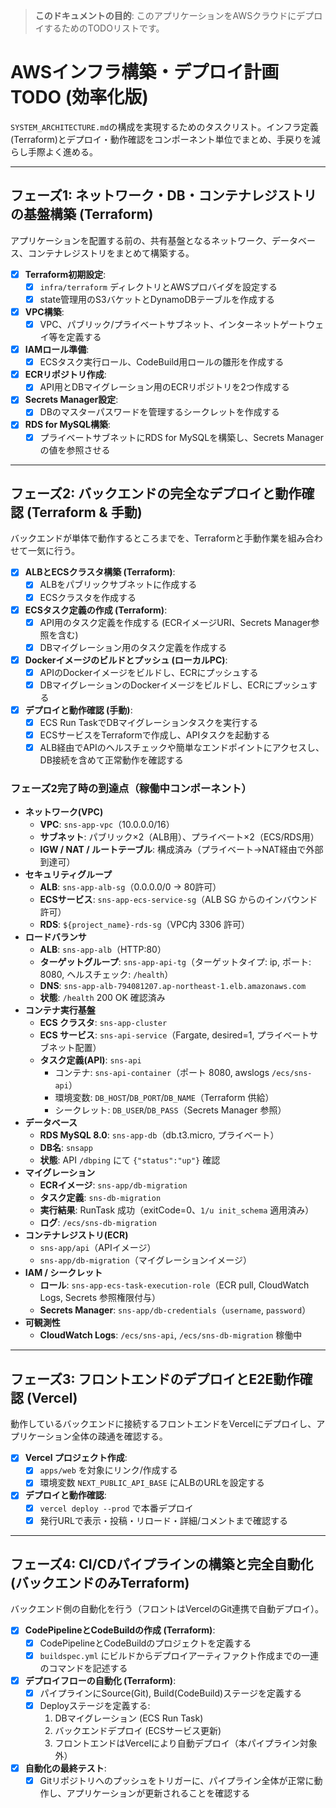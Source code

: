 > **このドキュメントの目的**: このアプリケーションをAWSクラウドにデプロイするためのTODOリストです。

# AWSインフラ構築・デプロイ計画 TODO (効率化版)

`SYSTEM_ARCHITECTURE.md`の構成を実現するためのタスクリスト。インフラ定義(Terraform)とデプロイ・動作確認をコンポーネント単位でまとめ、手戻りを減らし手際よく進める。

---

## フェーズ1: ネットワーク・DB・コンテナレジストリの基盤構築 (Terraform)

アプリケーションを配置する前の、共有基盤となるネットワーク、データベース、コンテナレジストリをまとめて構築する。

- [x] **Terraform初期設定**:
    - [x] `infra/terraform` ディレクトリとAWSプロバイダを設定する
    - [x] state管理用のS3バケットとDynamoDBテーブルを作成する
- [x] **VPC構築**:
    - [x] VPC、パブリック/プライベートサブネット、インターネットゲートウェイ等を定義する
- [x] **IAMロール準備**:
    - [x] ECSタスク実行ロール、CodeBuild用ロールの雛形を作成する
- [x] **ECRリポジトリ作成**:
    - [x] API用とDBマイグレーション用のECRリポジトリを2つ作成する
- [x] **Secrets Manager設定**:
    - [x] DBのマスターパスワードを管理するシークレットを作成する
- [x] **RDS for MySQL構築**:
    - [x] プライベートサブネットにRDS for MySQLを構築し、Secrets Managerの値を参照させる

---

## フェーズ2: バックエンドの完全なデプロイと動作確認 (Terraform & 手動)

バックエンドが単体で動作するところまでを、Terraformと手動作業を組み合わせて一気に行う。

- [x] **ALBとECSクラスタ構築 (Terraform)**:
    - [x] ALBをパブリックサブネットに作成する
    - [x] ECSクラスタを作成する
- [x] **ECSタスク定義の作成 (Terraform)**:
    - [x] API用のタスク定義を作成する (ECRイメージURI、Secrets Manager参照を含む)
    - [x] DBマイグレーション用のタスク定義を作成する
- [x] **Dockerイメージのビルドとプッシュ (ローカルPC)**:
    - [x] APIのDockerイメージをビルドし、ECRにプッシュする
    - [x] DBマイグレーションのDockerイメージをビルドし、ECRにプッシュする
- [x] **デプロイと動作確認 (手動)**:
    - [x] ECS Run TaskでDBマイグレーションタスクを実行する
    - [x] ECSサービスをTerraformで作成し、APIタスクを起動する
    - [x] ALB経由でAPIのヘルスチェックや簡単なエンドポイントにアクセスし、DB接続を含めて正常動作を確認する

### フェーズ2完了時の到達点（稼働中コンポーネント）

- **ネットワーク(VPC)**
    - **VPC**: `sns-app-vpc`（10.0.0.0/16）
    - **サブネット**: パブリック×2（ALB用）、プライベート×2（ECS/RDS用）
    - **IGW / NAT / ルートテーブル**: 構成済み（プライベート→NAT経由で外部到達可）
- **セキュリティグループ**
    - **ALB**: `sns-app-alb-sg`（0.0.0.0/0 → 80許可）
    - **ECSサービス**: `sns-app-ecs-service-sg`（ALB SG からのインバウンド許可）
    - **RDS**: `${project_name}-rds-sg`（VPC内 3306 許可）
- **ロードバランサ**
    - **ALB**: `sns-app-alb`（HTTP:80）
    - **ターゲットグループ**: `sns-app-api-tg`（ターゲットタイプ: ip, ポート: 8080, ヘルスチェック: `/health`）
    - **DNS**: `sns-app-alb-794081207.ap-northeast-1.elb.amazonaws.com`
    - **状態**: `/health` 200 OK 確認済み
- **コンテナ実行基盤**
    - **ECS クラスタ**: `sns-app-cluster`
    - **ECS サービス**: `sns-api-service`（Fargate, desired=1, プライベートサブネット配置）
    - **タスク定義(API)**: `sns-api`
        - コンテナ: `sns-api-container`（ポート 8080, awslogs `/ecs/sns-api`）
        - 環境変数: `DB_HOST`/`DB_PORT`/`DB_NAME`（Terraform 供給）
        - シークレット: `DB_USER`/`DB_PASS`（Secrets Manager 参照）
- **データベース**
    - **RDS MySQL 8.0**: `sns-app-db`（db.t3.micro, プライベート）
    - **DB名**: `snsapp`
    - **状態**: API `/dbping` にて `{"status":"up"}` 確認
- **マイグレーション**
    - **ECRイメージ**: `sns-app/db-migration`
    - **タスク定義**: `sns-db-migration`
    - **実行結果**: RunTask 成功（exitCode=0、`1/u init_schema` 適用済み）
    - **ログ**: `/ecs/sns-db-migration`
- **コンテナレジストリ(ECR)**
    - `sns-app/api`（APIイメージ）
    - `sns-app/db-migration`（マイグレーションイメージ）
- **IAM / シークレット**
    - **ロール**: `sns-app-ecs-task-execution-role`（ECR pull, CloudWatch Logs, Secrets 参照権限付与）
    - **Secrets Manager**: `sns-app/db-credentials`（`username`, `password`）
- **可観測性**
    - **CloudWatch Logs**: `/ecs/sns-api`, `/ecs/sns-db-migration` 稼働中

---

## フェーズ3: フロントエンドのデプロイとE2E動作確認 (Vercel)

動作しているバックエンドに接続するフロントエンドをVercelにデプロイし、アプリケーション全体の疎通を確認する。

- [x] **Vercel プロジェクト作成**:
    - [x] `apps/web` を対象にリンク/作成する
    - [x] 環境変数 `NEXT_PUBLIC_API_BASE` にALBのURLを設定する
- [x] **デプロイと動作確認**:
    - [x] `vercel deploy --prod` で本番デプロイ
    - [x] 発行URLで表示・投稿・リロード・詳細/コメントまで確認する

---

## フェーズ4: CI/CDパイプラインの構築と完全自動化 (バックエンドのみTerraform)

バックエンド側の自動化を行う（フロントはVercelのGit連携で自動デプロイ）。

- [x] **CodePipelineとCodeBuildの作成 (Terraform)**:
    - [x] CodePipelineとCodeBuildのプロジェクトを定義する
    - [x] `buildspec.yml` にビルドからデプロイアーティファクト作成までの一連のコマンドを記述する
- [x] **デプロイフローの自動化 (Terraform)**:
    - [x] パイプラインにSource(Git), Build(CodeBuild)ステージを定義する
    - [x] Deployステージを定義する:
        1.  DBマイグレーション (ECS Run Task)
        2.  バックエンドデプロイ (ECSサービス更新)
        3.  フロントエンドはVercelにより自動デプロイ（本パイプライン対象外）
- [x] **自動化の最終テスト**:
    - [x] Gitリポジトリへのプッシュをトリガーに、パイプライン全体が正常に動作し、アプリケーションが更新されることを確認する
